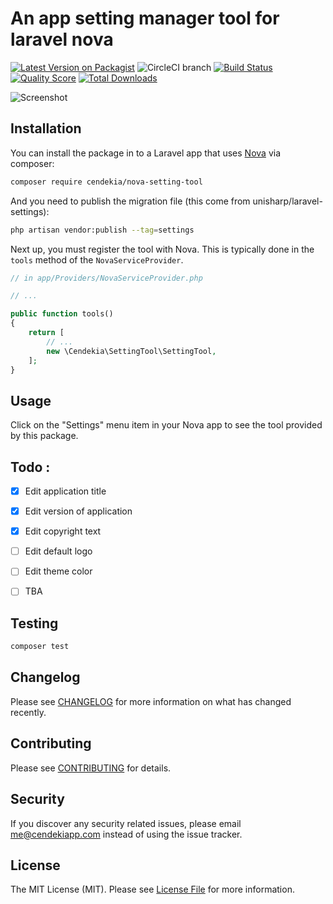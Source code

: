 # An app setting manager tool for laravel nova

[![Latest Version on Packagist](https://img.shields.io/packagist/v/cendekia/nova-setting-tool.svg?style=flat-square)](https://packagist.org/packages/cendekia/nova-setting-tool)
![CircleCI branch](https://img.shields.io/circleci/project/github/cendekia/nova-setting-tool/master.svg?style=flat-square)
[![Build Status](https://img.shields.io/travis/cendekia/nova-setting-tool/master.svg?style=flat-square)](https://travis-ci.org/cendekia/nova-setting-tool)
[![Quality Score](https://img.shields.io/scrutinizer/g/cendekia/nova-setting-tool.svg?style=flat-square)](https://scrutinizer-ci.com/g/cendekia/nova-setting-tool)
[![Total Downloads](https://img.shields.io/packagist/dt/cendekia/nova-setting-tool.svg?style=flat-square)](https://packagist.org/packages/cendekia/nova-setting-tool)


![Screenshot](https://novapackages.com//storage/screenshots/hHicZudoRFkJn2hTYg9EPpRAGtxOwvYoMlH5DmzX.png)

## Installation

You can install the package in to a Laravel app that uses [Nova](https://nova.laravel.com) via composer:

```bash
composer require cendekia/nova-setting-tool
```

And you need to publish the migration file (this come from unisharp/laravel-settings):

```bash
php artisan vendor:publish --tag=settings
```

Next up, you must register the tool with Nova. This is typically done in the `tools` method of the `NovaServiceProvider`.

```php
// in app/Providers/NovaServiceProvider.php

// ...

public function tools()
{
    return [
        // ...
        new \Cendekia\SettingTool\SettingTool,
    ];
}
```

## Usage

Click on the "Settings" menu item in your Nova app to see the tool provided by this package.


## Todo :

- [x] Edit application title
- [x] Edit version of application
- [x] Edit copyright text
- [ ] Edit default logo
- [ ] Edit theme color
- [ ] TBA


## Testing

``` bash
composer test
```

## Changelog

Please see [CHANGELOG](CHANGELOG.md) for more information on what has changed recently.

## Contributing

Please see [CONTRIBUTING](CONTRIBUTING.md) for details.

## Security

If you discover any security related issues, please email me@cendekiapp.com instead of using the issue tracker.

## License

The MIT License (MIT). Please see [License File](LICENSE.md) for more information.

